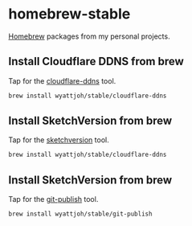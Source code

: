 # homebrew-stable

[Homebrew](https://brew.sh) packages from my personal projects.

## Install Cloudflare DDNS from brew

Tap for the [cloudflare-ddns](https://github.com/wyattjoh/cloudflare-ddns/) tool.

```sh
brew install wyattjoh/stable/cloudflare-ddns
```

## Install SketchVersion from brew

Tap for the [sketchversion](https://github.com/wyattjoh/sketchversion/) tool.

```sh
brew install wyattjoh/stable/cloudflare-ddns
```

## Install SketchVersion from brew

Tap for the [git-publish](https://github.com/wyattjoh/git-publish/) tool.

```sh
brew install wyattjoh/stable/git-publish
```